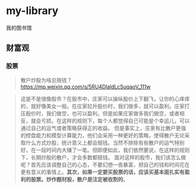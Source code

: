 # my-library
我的图书馆

## 财富观

### 股票

> 散户炒股为啥总赔钱？https://mp.weixin.qq.com/s/5RU4DlaldLcSuqaoV_111w

> 这是不是很像股市？在股市中，庄家可以操纵股价上下翻飞，让你的心痒痒的，就好像美女一般。在庄家拉升股价时，我们做多，就可以盈利。庄家打压股价时，我们做空，也可以盈利。但是如果庄家做多我们做空，或者相反，就会亏损。在这样的规则下，每个人都觉得自己可能是个幸运儿，可以通过自己的运气或者策略获得正的收益。
但是事实上，庄家有比散户更强的控盘能力和模型计算能力，他们会采用一种更好的策略，使得散户无论采取什么方式炒股，统计意义上都会赔钱。当然不排除有些散户的运气特别好，在一段时间内大赚了一笔。但即便如此，我们依然要说，在这样的规则下，长期炒股的散户，才会多数都赔钱。
面对这样的股市，我们该怎么做呢？首先应该调整自己的心态，不要幻想一夜暴富，把自己的钱和时间花在更有意义的事情上。**其次，如果一定要买股票的话，应该买基本面扎实有盈利的股票。炒作题材股，散户是注定被收割的**。
